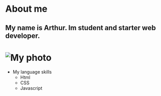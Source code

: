 # About me 
## My name is Arthur. Im student and starter web developer.
![My photo](https://vk.com/artking18?z=photo560041771_457240001%2Fphotos560041771 "Красивый Я")
===
* My language skills
    + Html
    + CSS
    + Javascript
